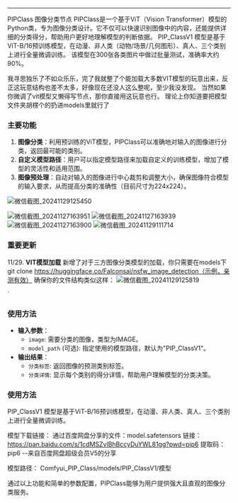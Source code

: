 ---
PIPClass 图像分类节点
PIPClass是一个基于ViT（Vision Transformer）模型的Python类，专为图像分类设计。它不仅可以快速识别图像中的内容，还能提供详细的分类得分，帮助用户更好地理解模型的判断依据。
PIP_ClassV1 模型是基于ViT-B/16预训练模型，在动漫、非人类（动物/场景/几何图形）、真人、三个类别上进行全量微调训练。
该模型在300张各类图片中做过批量测试，准确率大约90%。

我寻思独乐了不如众乐乐，完了我就整了个能加载大多数VIT模型的玩意出来，反正这玩意结构也差不太多，好像现在还没人这么整呢，至少我没发现。
当然如果你微调了vit模型又懒得写节点，那你直接用这玩意也行。
理论上你知道要把模型文件夹胡楞个的扔进models里就行了

### 主要功能
1. **图像分类**：利用预训练的ViT模型，PIPClass可以准确地对输入的图像进行分类，返回最可能的类别。
2. **自定义模型路径**：用户可以指定模型路径来加载自定义的训练模型，增加了模型的灵活性和适用范围。
3. **图像预处理**：自动对输入的图像进行中心裁剪和调整大小，确保图像符合模型的输入要求，从而提高分类的准确性（目前尺寸为224x224）。

![微信截图_20241129125450](https://github.com/user-attachments/assets/dcc69b73-49f0-41f1-9da8-4f820c8e40f7)

![微信截图_20241127163951](https://github.com/user-attachments/assets/448b6580-2ce2-406d-a9c8-4c5395e64ebf)
![微信截图_20241127163939](https://github.com/user-attachments/assets/fe666fa8-fa74-48d5-98fc-fb5c6dc3fbed)
![微信截图_20241127163900](https://github.com/user-attachments/assets/9fdc51fd-914d-4c41-a03e-801cf60daaba)
![微信截图_20241129111714](https://github.com/user-attachments/assets/d21e7365-bda2-42aa-8ddc-6fd9f10c8a8c)

### 重要更新
11/29. **VIT模型加载**
新增了对于三方图像分类模型的加载，你只需要在models下 git clone https://huggingface.co/Falconsai/nsfw_image_detection（示例，亲测有效）
确保你的文件结构类似这样：
![微信截图_20241129125819](https://github.com/user-attachments/assets/76cfe272-09d0-4b09-943e-e33ec1affdc3)

`


### 使用方法
- **输入参数**：
  - `image`: 需要分类的图像，类型为IMAGE。
  - `model_path` (可选): 指定使用的模型路径，默认为"PIP_ClassV1"。
- **输出结果**：
  - `分类标签`: 返回图像的预测类别标签。
  - `分类详情`: 显示每个类别的得分详情，帮助用户理解模型的分类决策。

### 使用方法

PIP_ClassV1 模型是基于ViT-B/16预训练模型，在动漫、非人类、真人、三个类别上进行全量微调训练。

模型下载链接：
通过百度网盘分享的文件：model.safetensors
链接：https://pan.baidu.com/s/1cdMSZvlBhBccyDuYWL81gg?pwd=pip6 
提取码：pip6 
--来自百度网盘超级会员V5的分享

模型路径：
Comfyui_PIP_Class/models/PIP_ClassV1/模型

通过以上功能和简单的参数配置，PIPClass能够为用户提供强大且直观的图像分类服务。
